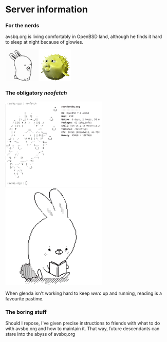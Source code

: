 # Server information

### For the nerds

avsbq.org is living comfortably in OpenBSD land, although he finds it hard to sleep at night because of glowies.

<img src=".pix/glenda.gif" style="width: 100px; height: auto;">
<img src=".pix/puffy.gif" style="width: 100px; height: auto;">

### The obligatory _neofetch_

<img src=".pix/fetch.webp" style="width: 300px; height: auto;">
<img src=".pix/glenda.webp" style="width: 300px; height: auto;">

When glenda isn't working hard to keep _werc_ up and running, reading is a favourite pastime.

### The boring stuff

Should I repose, I've given precise instructions to friends with what to do with avsbq.org and how to maintain it. That way, future descendants can stare into the abyss of avsbq.org

